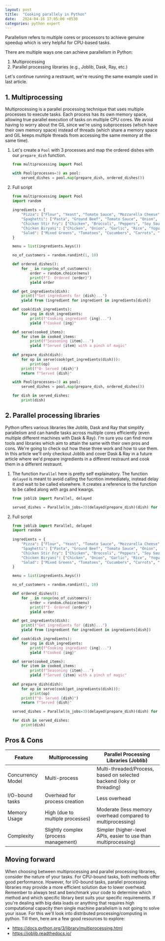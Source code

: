 ```yaml
---
layout: post
title:  "Cooking parallely in Python"
date:   2024-04-16 17:05:00 +0530
categories: python expert
---
```


Parallelism refers to multiple cores or processors to achieve genuine speedup which is very helpful for CPU-based tasks.

There are multiple ways one can achieve parallelism in Python:
1. Multiprocessing
2. Parallel processing libraries (e.g., Joblib, Dask, Ray, etc.)

Let's continue running a restraunt, we're reusing the same example used in last article.

## 1. Multiprocessing

Multiprocessing is a parallel processing technique that uses multiple processes to execute tasks. Each process has its own memory space, allowing true parallel execution of tasks on multiple CPU cores.
We avoid having to worry about the GIL since we're using subprocesses (which have their own memory space) instead of threads (which share a memory space and GIL keeps multiple threads from accessing the same memory at the same time).

1. Let's create a `Pool` with 3 processes and map the ordered dishes with our `prepare_dish` function.
    ```python
    from multiprocessing import Pool
    
    with Pool(processes=3) as pool:
        served_dishes = pool.map(prepare_dish, ordered_dishes())
    ```

2. Full script
    ```python
    from multiprocessing import Pool
    import random
        
    ingredients = {
        "Pizza": ["Flour", "Yeast", "Tomato Sauce", "Mozzarella Cheese", "Pepperoni"],
        "Spaghetti": ["Pasta", "Ground Beef", "Tomato Sauce", "Onion", "Garlic"],
        "Chicken Stir Fry": ["Chicken", "Broccoli", "Peppers", "Soy Sauce", "Ginger", "Rice"],
        "Chicken Biryani": ["Chicken", "Onion", "Garlic", "Rice", "Yogurt", "Spices"],
        "Salad": ["Mixed Greens", "Tomatoes", "Cucumbers", "Carrots", "Dressing"]
    }
    
    menu = list(ingredients.keys())
    
    no_of_customers = random.randint(1, 10)
    
    def ordered_dishes():
        for _ in range(no_of_customers):
            order = random.choice(menu)
            print(f"I- Ordered {order}")
            yield order
    
    def get_ingredients(dish):
        print(f"Get ingredients for {dish}...")
        yield from (ingredient for ingredient in ingredients[dish])
    
    def cook(dish_ingredients):
        for ing in dish_ingredients:
            print(f"Cooking ingredient {ing}...")
            yield f"Cooked {ing}"
    
    def serve(cooked_items):
        for item in cooked_items:
            print(f"Seasoning {item}...")
            yield f"Served {item} with a pinch of magic"
        
    def prepare_dish(dish):
        for op in serve(cook(get_ingredients(dish))):
            print(op)
        print(f"O- Served {dish}")
        return f"Served {dish}"
    
    with Pool(processes=3) as pool:
        served_dishes = pool.map(prepare_dish, ordered_dishes())
    
    for dish in served_dishes:
        print(dish)
    ```

## 2. Parallel processing libraries

Python offers various libraries like Joblib, Dask and Ray that simplify parallelism and can handle tasks across multiple cores efficiently (even multiple different machines with Dask & Ray).
I'm sure you can find more tools and libraries which aim to attain the same with their own pros and cons. We're going to check out how these three work and how to use them.
In this article we'll only checkout Joblib and cover Dask & Ray in a future article where we'd prepare ingredients in a different restraunt and cook them in a different restraunt.

1. The function `Parallel` here is pretty self explainatory. The function `delayed` is meant to avoid calling the fucntion immediately, instead delay it and wait to be called elsewhere. It creates a reference to the function to be called along with args and kwargs.
    ```python
    from joblib import Parallel, delayed
    
    served_dishes = Parallel(n_jobs=3)(delayed(prepare_dish)(dish) for dish in ordered_dishes())
    ```

2. Full script
    ```python
    from joblib import Parallel, delayed
    import random
        
    ingredients = {
        "Pizza": ["Flour", "Yeast", "Tomato Sauce", "Mozzarella Cheese", "Pepperoni"],
        "Spaghetti": ["Pasta", "Ground Beef", "Tomato Sauce", "Onion", "Garlic"],
        "Chicken Stir Fry": ["Chicken", "Broccoli", "Peppers", "Soy Sauce", "Ginger", "Rice"],
        "Chicken Biryani": ["Chicken", "Onion", "Garlic", "Rice", "Yogurt", "Spices"],
        "Salad": ["Mixed Greens", "Tomatoes", "Cucumbers", "Carrots", "Dressing"]
    }
    
    menu = list(ingredients.keys())
    
    no_of_customers = random.randint(1, 10)
    
    def ordered_dishes():
        for _ in range(no_of_customers):
            order = random.choice(menu)
            print(f"I- Ordered {order}")
            yield order
    
    def get_ingredients(dish):
        print(f"Get ingredients for {dish}...")
        yield from (ingredient for ingredient in ingredients[dish])
    
    def cook(dish_ingredients):
        for ing in dish_ingredients:
            print(f"Cooking ingredient {ing}...")
            yield f"Cooked {ing}"
    
    def serve(cooked_items):
        for item in cooked_items:
            print(f"Seasoning {item}...")
            yield f"Served {item} with a pinch of magic"
        
    def prepare_dish(dish):
        for op in serve(cook(get_ingredients(dish))):
            print(op)
        print(f"O- Served {dish}")
        return f"Served {dish}"
    
    served_dishes = Parallel(n_jobs=3)(delayed(prepare_dish)(dish) for dish in ordered_dishes())
    
    for dish in served_dishes:
        print(dish)
    ```

## Pros & Cons

| Feature	| Multiprocessing	| Parallel Processing Libraries (Joblib) |
| ------------|----------|--------------------------- |
| Concurrency Model |	Multi-process |	Multi-threaded/Process, based on selected backend (loky or threading) |
| I/O-bound tasks |	Overhead for process creation |	Less overhead |
| Memory Usage |	High (due to multiple processes) |	Moderate (less memory overhead compared to multiprocessing) |
| Complexity |	Slightly complex (process management) |	Simpler (higher-level APIs, easier to use than multiprocessing) |

## Moving forward

When choosing between multiprocessing and parallel processing libraries, consider the nature of your tasks. For CPU-bound tasks, both methods offer good performance. However, for I/O-bound tasks, parallel processing libraries may provide a more efficient solution due to lower overhead.
Remember to always test and benchmark your code to determine which method and which specific library best suits your specific requirements.
If you're dealing with big data loads or anything that requires high computational capacity then single machine parallelism is not going to solve your issue. For this we'll look into distributed processing/computing in python.
Till then, here are a few good resources to explore:


- https://docs.python.org/3/library/multiprocessing.html
- https://joblib.readthedocs.io/
